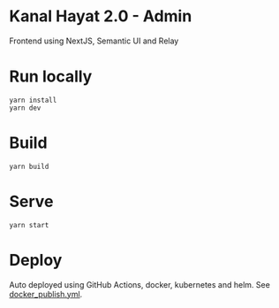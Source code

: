 # Kanal Hayat 2.0 - Admin

Frontend using NextJS, Semantic UI and Relay

# Run locally

```
yarn install
yarn dev
```

# Build

```
yarn build
```

# Serve

```
yarn start
```

# Deploy

Auto deployed using GitHub Actions, docker, kubernetes and helm. See [docker_publish.yml](../.github/workflows/docker_publish.yml).
